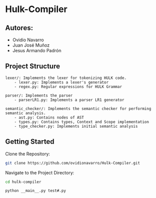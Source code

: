 # Hulk-Compiler

## Autores:
- Ovidio Navarro
- Juan José Muñoz
- Jesus Armando Padrón


## Project Structure

    
    lexer/: Implements the lexer for tokenizing HULK code.
        - lexer.py: Implements a lexer's generator
        - regex.py: Regular expressions for HULK Grammar
    
    parser/: Implements the parser
        - parserLR1.py: Implements a parser LR1 generator

    semantic_checker/: Implements the semantic checker for performing semantic analysis. 
        - ast.py: Contains nodes of AST
        - types.py: Contains types, Context and Scope implementation
        - type_checker.py: Implements initial semantic analysis


## Getting Started

Clone the Repository:

```bash
git clone https://github.com/ovidionavarro/Hulk-Compiler.git
```

Navigate to the Project Directory:

```bash
cd hulk-compiler
```

```bash
python __main__.py test#.py
```